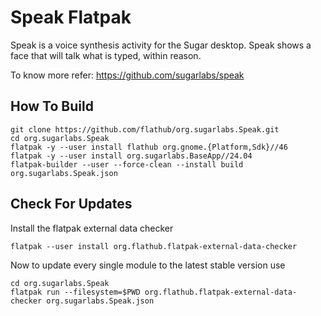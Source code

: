 # Speak Flatpak

Speak is a voice synthesis activity for the Sugar desktop.
Speak shows a face that will talk what is typed, within reason.

To know more refer: https://github.com/sugarlabs/speak

## How To Build

```
git clone https://github.com/flathub/org.sugarlabs.Speak.git
cd org.sugarlabs.Speak
flatpak -y --user install flathub org.gnome.{Platform,Sdk}//46
flatpak -y --user install org.sugarlabs.BaseApp//24.04
flatpak-builder --user --force-clean --install build org.sugarlabs.Speak.json
```

## Check For Updates

Install the flatpak external data checker
```
flatpak --user install org.flathub.flatpak-external-data-checker
```

Now to update every single module to the latest stable version use
```
cd org.sugarlabs.Speak
flatpak run --filesystem=$PWD org.flathub.flatpak-external-data-checker org.sugarlabs.Speak.json
```